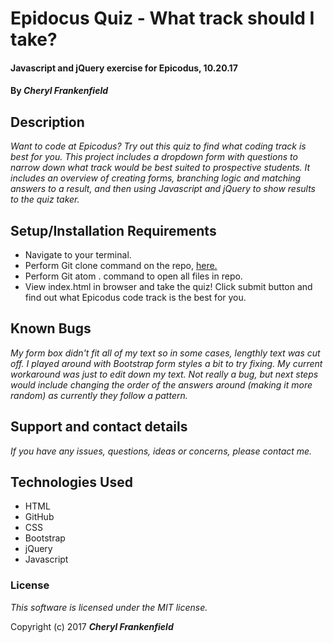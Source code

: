 # Epidocus Quiz - What track should I take?

#### Javascript and jQuery exercise for Epicodus, 10.20.17

#### By _**Cheryl Frankenfield**_

## Description

_Want to code at Epicodus? Try out this quiz to find what coding track is best for you. This project includes a dropdown form with questions to narrow down what track would be best suited to prospective students. It includes an overview of creating forms, branching logic and matching answers to a result, and then using Javascript and jQuery to show results to the quiz taker._

## Setup/Installation Requirements

* Navigate to your terminal.
* Perform Git clone command on the repo, [here.](https://cherylfrankenfield.github.io/suggester/)
* Perform Git atom . command to open all files in repo.
* View index.html in browser and take the quiz! Click submit button and find out what Epicodus code track is the best for you.

## Known Bugs

_My form box didn't fit all of my text so in some cases, lengthly text was cut off. I played around with Bootstrap form styles a bit to try fixing. My current workaround was just to edit down my text. Not really a bug, but next steps would include changing the order of the answers around (making it more random) as currently they follow a pattern._

## Support and contact details

_If you have any issues, questions, ideas or concerns, please contact me._

## Technologies Used

* HTML
* GitHub
* CSS
* Bootstrap
* jQuery
* Javascript

### License

*This software is licensed under the MIT license.*

Copyright (c) 2017 **_Cheryl Frankenfield_**
